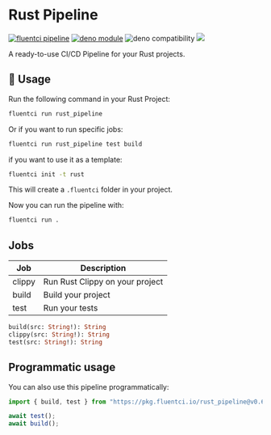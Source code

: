 # Rust Pipeline

[![fluentci pipeline](https://img.shields.io/badge/dynamic/json?label=pkg.fluentci.io&labelColor=%23000&color=%23460cf1&url=https%3A%2F%2Fapi.fluentci.io%2Fv1%2Fpipeline%2Frust_pipeline&query=%24.version)](https://pkg.fluentci.io/rust_pipeline)
[![deno module](https://shield.deno.dev/x/rust_pipeline)](https://deno.land/x/rust_pipeline)
![deno compatibility](https://shield.deno.dev/deno/^1.37)
[![](https://img.shields.io/codecov/c/gh/fluent-ci-templates/rust-pipeline)](https://codecov.io/gh/fluent-ci-templates/rust-pipeline)

A ready-to-use CI/CD Pipeline for your Rust projects.
## 🚀 Usage

Run the following command in your Rust Project:

```bash
fluentci run rust_pipeline
```

Or if you want to run specific jobs:

```bash
fluentci run rust_pipeline test build
```


if you want to use it as a template:

```bash
fluentci init -t rust
```

This will create a `.fluentci` folder in your project.

Now you can run the pipeline with:

```bash
fluentci run .
```

## Jobs

| Job    | Description                     |
| ------ | ------------------------------- |
| clippy | Run Rust Clippy on your project |
| build  | Build your project              |
| test   | Run your tests                  |

```graphql
build(src: String!): String
clippy(src: String!): String
test(src: String!): String
```

## Programmatic usage

You can also use this pipeline programmatically:

```ts
import { build, test } from "https://pkg.fluentci.io/rust_pipeline@v0.6.2/mod.ts";

await test();
await build();
```
